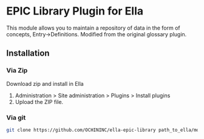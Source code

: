 # EPIC Library Plugin for Ella

This module allows you to maintain a repository of data in the form of concepts, Entry->Definitions.  Modified from the original glossary plugin.  

## Installation

### Via Zip
Download zip and install in Ella

1. Administration > Site administration > Plugins > Install plugins
1. Upload the ZIP file.

### Via git
```bash
git clone https://github.com/OCHININC/ella-epic-library path_to_ella/mod/library
```
